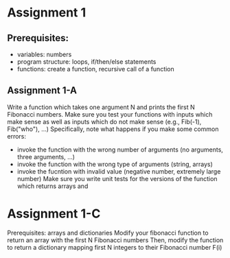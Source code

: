 # Assignment 1

## Prerequisites: 
- variables: numbers
- program structure: loops, if/then/else statements
- functions: create a function, recursive call of a function

## Assignment 1-A
Write a function which takes one argument N and prints the first N Fibonacci numbers. 
Make sure you test your functions with inputs which make sense as well as inputs which do not make sense (e.g., Fib(-1), Fib("who"), ...) 
Specifically, note what happens if you make some common errors: 
- invoke the function with the wrong number of arguments (no arguments, three arguments, ...) 
- invoke the function with the wrong type of arguments (string, arrays) 
- invoke the fucntion with invalid value (negative number, extremely large number)
Make sure you write unit tests for the versions of the function which returns arrays and 

# Assignment 1-C
Prerequisites: arrays and dictionaries
Modify your fibonacci function to return an array with the first N Fibonacci numbers
Then, modify the function to return a dictionary mapping first N integers to their Fibonacci number F(i)
 